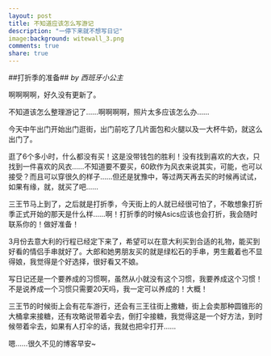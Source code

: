 ```yaml
---
layout: post
title: 不知道应该怎么写游记
description: "一停下来就不想写日记"
image:background: witewall_3.png
comments: true
share: true
---
```

##打折季的准备##
*by 西班牙小公主*

啊啊啊啊，好久没有更新了。

不知道该怎么整理游记了……啊啊啊啊，照片太多应该怎么办……

今天中午出门开始出门逛街，出门前吃了几片面包和火腿以及一大杯牛奶，就这么出门了。

逛了6个多小时，什么都没有买！这是没带钱包的胜利！没有找到喜欢的大衣，只找到一件喜欢的风衣……不知道要不要买，60欧作为风衣来说其实，可能，也可以接受？而且可以穿很久的样子……但还是犹豫中，等过两天再去买的时候再试试，如果有缘，就，就买了吧……

三王节马上到了，之后就是打折季，今天街上的人就已经很可怕了，不敢想象打折季正式开始的那天是什么样……啊！打折季的时候Asics应该也会打折，我会随时联系你的！做好准备！

3月份去意大利的行程已经定下来了，希望可以在意大利买到合适的礼物，能买到好看的情侣手串就好了。大郎和她男朋友买的就是绿松石的手串，男生戴着也不显得娘，我觉得是个好选择，很好看又不娘。

写日记还是一个要养成的习惯啊，虽然从小就没有这个习惯，我要养成这个习惯！不是说养成一个习惯只需要20天吗，我一定可以养成的！大概！

三王节的时候街上会有花车游行，还会有三王往街上撒糖，街上会卖那种圆锥形的大桶拿来接糖，还有攻略说带着伞去，倒打伞接糖，我觉得这是一个好方法，到时候带着伞去，如果有人打伞的话，我就也把伞打开……

嗯……很久不见的博客早安~

